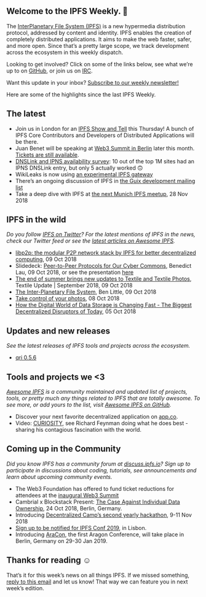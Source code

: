 ## Welcome to the IPFS Weekly. 👋

The [InterPlanetary File System (IPFS)](https://ipfs.io/) is a new hypermedia distribution protocol, addressed by content and identity. IPFS enables the creation of completely distributed applications. It aims to make the web faster, safer, and more open. Since that’s a pretty large scope, we track development across the ecosystem in this weekly dispatch.

Looking to get involved? Click on some of the links below, see what we’re up to on [GitHub](https://github.com/ipfs), or join us on [IRC](https://riot.im/app/#/room/#ipfs:matrix.org).

Want this update in your inbox? [Subscribe to our weekly newsletter!](https://tinyletter.com/ipfsnewsletter)

Here are some of the highlights since the last IPFS Weekly.

## The latest

+ Join us in London for an [IPFS Show and Tell](https://www.meetup.com/london-ipfs/events/255386386/) this Thursday! A bunch of IPFS Core Contributors and Developers of Distributed Applications will be there.
+ Juan Benet will be speaking at [Web3 Summit in Berlin](https://web3summit.com/speakers/) later this month. [Tickets are still available](https://web3summit.com/tickets/).
+ [DNSLink and IPNS availability survey](https://www.ctrl.blog/entry/dnslink-ipns-top1m-websites): 10 out of the top 1M sites had an IPNS DNSLink entry, but only 5 actually worked 🙃
+ WikiLeaks is now using [an experimental IPFS gateway](https://ipfs.wikileaks.org/)
+ There’s an ongoing discussion of IPFS in [the Guix development mailing list](https://lists.gnu.org/archive/html/guix-devel/2018-10/msg00220.html)
+ Take a deep dive with IPFS at [the next Munich IPFS meetup](https://www.meetup.com/de-DE/Munich-IPFS-User-Group/events/255295895/), 28 Nov 2018

## IPFS in the wild
*Do you follow [IPFS on Twitter](https://twitter.com/IPFSbot)? For the latest mentions of IPFS in the news, check our Twitter feed or see the [latest articles on Awesome IPFS](https://awesome.ipfs.io/categories/articles/).* 

+ [libp2p: the modular P2P network stack by IPFS for better decentralized computing](https://hub.packtpub.com/libp2p-the-modular-p2p-network-stack-by-ipfs-for-better-decentralized-computing/), 09 Oct 2018
+ Slidedeck: [Peer-to-Peer Protocols for Our Cyber Commons](https://live.deprecated.systems/presentation.html#1), Benedict Lau, 09 Oct 2018, or see the presentation [here](https://www.youtube.com/watch?v=Ivd5LwlR1is)
+ [The end of summer brings new updates to Textile and Textile Photos](https://medium.com/textileio/textile-update-september-2018-d0d00cca917), Textile Update | September 2018, 09 Oct 2018
+ [The Inter-Planetary File System](https://medium.com/@ben.little6/the-inter-planetary-file-system-fee2d3d0e8d6), Ben Little, 09 Oct 2018
+ [Take control of your photos](https://technology.mb.com.ph/2018/10/08/take-control-of-your-photos/), 08 Oct 2018
+ [How the Digital World of Data Storage is Changing Fast - The Biggest Decentralized Disruptors of Today](https://medium.com/aconomylabs/how-the-digital-world-of-data-storage-is-changing-fast-the-biggest-decentralized-disruptors-of-bf833440ea99), 05 Oct 2018

## Updates and new releases
*See the latest releases of IPFS tools and projects across the ecosystem.*

+ [qri 0.5.6](https://github.com/qri-io/qri/releases/tag/v0.5.6)  

## Tools and projects we <3
*[Awesome IPFS](https://awesome.ipfs.io/) is a community maintained and updated list of projects, tools, or pretty much any things related to IPFS that are totally awesome. To see more, or add yours to the list, visit [Awesome IPFS on GitHub](https://github.com/ipfs/awesome-ipfs).* 

+ Discover your next favorite decentralized application on [app.co](https://app.co/).
+ Video: [CURIOSITY](https://www.youtube.com/watch?v=UjEngEpiJKo), see Richard Feynman doing what he does best - sharing his contagious fascination with the world.

## Coming up in the Community
*Did you know IPFS has a community forum at [discuss.ipfs.io](https://discuss.ipfs.io/)? Sign up to participate in discussions about coding, tutorials, see announcements and learn about upcoming community events.*

+ The Web3 Foundation has offered to fund ticket reductions for attendees at the [inaugural Web3 Summit](https://medium.com/web3foundation/endowing-an-open-inclusive-community-at-web3-summit-3013456f4f84)
+ Cambrial x Blockstack Present: [The Case Against Individual Data Ownership](https://www.eventbrite.com/e/cambrial-x-blockstack-present-the-case-against-individual-data-ownership-tickets-51151166516), 24 Oct 2018, Berlin, Germany.
+ Introducing [Decentralized Camp’s second yearly hackathon](https://medium.com/buildyourthing/introducing-decentralized-camps-second-yearly-hackathon-9de20516a321), 9-11 Nov 2018 
+ [Sign up to be notified for IPFS Conf 2019](https://docs.google.com/forms/d/e/1FAIpQLSfJVVPwvp6RY3MUg1zAVl1g_5y2nGb7WJIMI1Hs6glzm7FLHQ/viewform), in Lisbon.
+ Introducing [AraCon](https://blog.aragon.org/announcing-aracon-the-aragon-conference/), the first Aragon Conference, will take place in Berlin, Germany on 29-30 Jan 2019.

## Thanks for reading ☺️

That’s it for this week’s news on all things IPFS. If we missed something, [reply to this email](mailto:newsletter@ipfs.io) and let us know! That way we can feature you in next week’s edition. 
